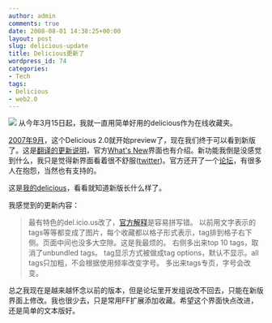 ```yaml
---
author: admin
comments: true
date: 2008-08-01 14:38:25+00:00
layout: post
slug: delicious-update
title: Delicious更新了
wordpress_id: 74
categories:
- Tech
tags:
- Delicious
- web2.0
---
```


![](http://greenmoon55.com/wp-content/uploads/2008/08/20080801223303406.png)
从今年3月15日起，我就一直用简单好用的delicious作为在线收藏夹。

[2007年9月](http://www.techcrunch.com/2007/09/06/exclusive-screen-shots-and-feature-overview-of-delicious-20-preview/)，这个Delicious 2.0就开始preview了，现在我们终于可以看到新版了。这是[翻译的更新说明](http://parandroid.com/delicious-bookmarks-delicious-new-release/)，官方[What's New](http://delicious.com/help/whatsnew)界面也有介绍。新功能我倒是没感觉到什么，我只是觉得新界面看着很不舒服([twitter](http://twitter.com/greenmoon55/statuses/874215854))。官方还开了一个[论坛](http://support.delicious.com/forum/)，有很多人在抱怨，当然也有支持的。

这是[我的delicious](http://delicious.com/greenmoon55)，看看就知道新版长什么样了。

我感觉到的更新内容：


> 最有特色的del.icio.us改了，[官方解释](http://blog.delicious.com/blog/2008/07/oh-happy-day.html)是容易拼写错。
以前用文字表示的tags等等都变成了图片，每个收藏都以格子形式表示，tag排到格子右下侧。页面中间也没多大空隙。这是我最烦的。
右侧多出来top 10 tags，取消了unbundled tags。
tag显示方式被做成tag options，默认不显示。all tags只加粗，不会根据使用频率改变字号。
多出来tags专页，字号会改变。




总之我现在是越来越怀念以前的版本，但是论坛里开发组说改不回去，只能在新版界面上修改。我也很少去，只是常用FF扩展添加收藏。希望这个界面快点改进，还是简单的文本版好。
